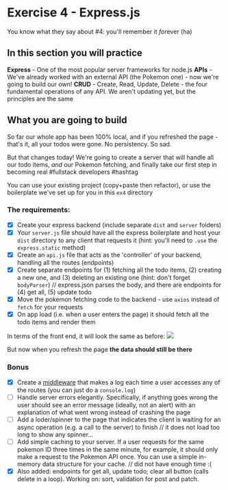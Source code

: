 # Exercise 4 - Express.js

You know what they say about #4: you'll remember it *for*ever (ha)

## In this section you will practice

**Express** - One of the most popular server frameworks for node.js
**APIs** - We've already worked with an external API (the Pokemon one) - now we're going to build our own!
**CRUD** - Create, Read, Update, Delete - the four fundamental operations of any API. We aren't updating yet, but the principles are the same

## What you are going to build

So far our whole app has been 100% local, and if you refreshed the page - that's it, all your todos were gone. No persistency. So sad.

But that changes today! We're going to create a server that will handle all our todo items, _and_ our Pokemon fetching, and finally take our first step in becoming real #fullstack developers #hashtag

You can use your existing project (copy+paste then refactor), or use the boilerplate we've set up for you in this `ex4` directory

### The requirements:

- [x] Create your express backend (include separate `dist` and `server` folders)
- [x] Your `server.js` file should have all the express boilerplate and host your `dist` directory to any client that requests it (hint: you'll need to `.use` the `express.static` method)
- [x] Create an `api.js` file that acts as the 'controller' of your backend, handling all the routes (endpoints)
- [x] Create separate endpoints for (1) fetching all the todo items, (2) creating a new one, and (3) deleting an existing one (hint: don't forget `bodyParser`) // express.json parses the body, and there are endpoints for (4) get all, (5) update todo
- [x] Move the pokemon fetching code to the backend - use `axios` instead of `fetch` for your requests
- [x] On app load (i.e. when a user enters the page) it should fetch all the todo items and render them

In terms of the front end, it will look the same as before:
![](../assets/hw-2.gif)

But now when you refresh the page **the data should still be there**

### Bonus

- [x] Create a [middleware](https://expressjs.com/en/guide/using-middleware.html) that makes a log each time a user accesses any of the routes (you can just do a `console.log`)
- [ ] Handle server errors elegantly. Specifically, if anything goes wrong the user should see an error message (ideally, not an alert) with an explanation of what went wrong instead of crashing the page
- [ ] Add a loder/spinner to the page that indicates the client is waiting for an async operation (e.g. a call to the server) to finish // it does not load too long to show any spinner...
- [ ] Add simple caching to your server. If a user requests for the same pokemon ID three times in the same minute, for example, it should only make a request to the Pokemon API once. You can use a simple in-memory data structure for your cache. // did not have enough time :(
- [x] Also added: endpoints for get all, update todo; clear all button (calls delete in a loop). Working on: sort, validation for post and patch.
